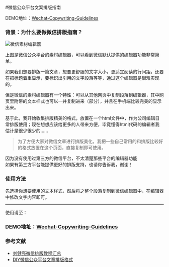 #微信公众平台文案排版指南

DEMO地址：<a target=_blank href="http://zifeixu85.github.io/wechat-copywriting-guidelines/" >Wechat-Copywriting-Guidelines</a>

### 背景：为什么要做微信排版指南？

![微信素材编辑器](http://tuchuang001-upload.stor.sinaapp.com/%E5%B1%8F%E5%B9%95%E5%BF%AB%E7%85%A7%202014-07-27%2014.30.10.png)

上图是微信公众平台的素材编辑器，可以看到微信默认提供的编辑器功能非常简单。

如果我们想要排版一篇文章，想要更舒服的文字大小，更适宜阅读的行间距，还要在把标题着重显示，要标识出引用的文字段落等等，通过这个编辑器是很难实现的。

但是微信的素材编辑器有一个特性：可以从其他网页中复制段落到编辑器，其中网页里附带的文本样式也可以一并复制进来（部分），并且在手机端比较完美的显示出来。
          

基于此，我开始收集排版精美的格式，放置在一个html文件中，作为公司编辑日常排版使用；现在想想应该给更多的人带来方便，毕竟懂得html代码的编辑者我估计是很少很少的……
          
> 为了方便大家对微信文章进行排版美化，我把一些自己常用的和排版比较好的格式放置在这个页面，直接复制即可使用。

因为没有使用过第三方的微信平台，不太清楚那些平台的编辑器功能<br>如果有第三方平台能提供更好的排版支持，也请你告诉我，谢谢！

### 使用方法

先选择你想要使用的文本样式，然后将之整个段落复制到微信编辑器中，在编辑器中修改文字内容即可。

---

使用请至：

### DEMO地址：<a target=_blank href="http://zifeixu85.github.io/wechat-copywriting-guidelines/" >Wechat-Copywriting-Guidelines</a>


### 参考文献

- <a target=_blank href="http://admin.wechat.com/mp/appmsg/show?__biz=MjM5NjgzNzI0Mw==&appmsgid=10000047&itemidx=1&sign=523d1097ad46611c46a7ca0ffe2c18b0" >刘健亮微信排版教程汇总</a>
- <a target=_blank href="http://blce.me/diy-micro-articles-format.html" >DIY微信公众平台文章排版格式</a>